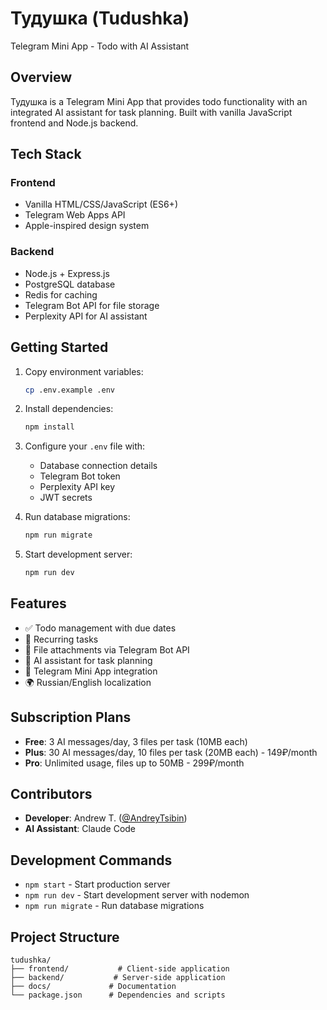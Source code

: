 # Тудушка (Tudushka)

Telegram Mini App - Todo with AI Assistant

## Overview

Тудушка is a Telegram Mini App that provides todo functionality with an integrated AI assistant for task planning. Built with vanilla JavaScript frontend and Node.js backend.

## Tech Stack

### Frontend
- Vanilla HTML/CSS/JavaScript (ES6+)
- Telegram Web Apps API
- Apple-inspired design system

### Backend
- Node.js + Express.js
- PostgreSQL database
- Redis for caching
- Telegram Bot API for file storage
- Perplexity API for AI assistant

## Getting Started

1. Copy environment variables:
   ```bash
   cp .env.example .env
   ```

2. Install dependencies:
   ```bash
   npm install
   ```

3. Configure your `.env` file with:
   - Database connection details
   - Telegram Bot token
   - Perplexity API key
   - JWT secrets

4. Run database migrations:
   ```bash
   npm run migrate
   ```

5. Start development server:
   ```bash
   npm run dev
   ```

## Features

- ✅ Todo management with due dates
- 🔄 Recurring tasks
- 📎 File attachments via Telegram Bot API
- 🤖 AI assistant for task planning
- 📱 Telegram Mini App integration
- 🌍 Russian/English localization

## Subscription Plans

- **Free**: 3 AI messages/day, 3 files per task (10MB each)
- **Plus**: 30 AI messages/day, 10 files per task (20MB each) - 149₽/month
- **Pro**: Unlimited usage, files up to 50MB - 299₽/month

## Contributors

- **Developer**: Andrew T. ([@AndreyTsibin](https://github.com/AndreyTsibin))
- **AI Assistant**: Claude Code

## Development Commands

- `npm start` - Start production server
- `npm run dev` - Start development server with nodemon
- `npm run migrate` - Run database migrations

## Project Structure

```
tudushka/
├── frontend/           # Client-side application
├── backend/           # Server-side application
├── docs/             # Documentation
└── package.json      # Dependencies and scripts
```
